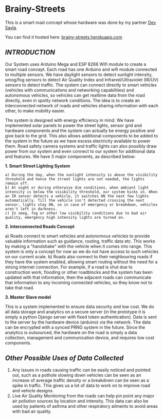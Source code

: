 # Brainy-Streets
This is a smart road concept whose hardware was done by my partner [Dev Savla](https://www.linkedin.com/in/devsavla "Dev Savla").

You can find it hosted here: [brainy-streets.herokuapp.com](https://brainy-streets.herokuapp.com)

## *INTRODUCTION*
Our System uses Arduino Mega and ESP 8266 Wifi module to create a smart road concept. Each road has one Arduino and wifi module connected to multiple sensors. We have daylight sensors to detect sunlight intensity, smog/fog sensors to detect Air Quality Index and Infrared/Ultraviolet (IR/UV) sensors to detect traffic. The system can connect directly to smart vehicles (vehicles with communications and networking capabilities) and autonomous vehicles, so vehicles can get realtime data from the road directly, even in spotty network conditions. The idea is to create an interconnected network of roads and vehicles sharing information with each other, to make mobility easier. 

The system is designed with energy efficiency in mind. We have implemented solar panels to power the street lights, sensor grid and hardware components and the system can actually be energy positive and give back to the grid. This also allows additional components to be added to the system in the future as we have excess electricity available to power them. Road safety camera systems and traffic lights can also possibly draw power from our system and even connect to our system for additional data and features. We have 3 major components, as described below:

**1. Smart Street Lighting System**

	a) During the day, when the sunlight intensity is above the visibility threshold and hence the street lights are not needed, the lights remain off. 
	b) At night or during otherwise dim conditions, when ambient light intensity is below the visibility threshold, our system kicks in. When an IR sensor detects a vehicle, it switches ON the next few lights automatically. Till the vehicle isn't detected crossing the next sensor, lights stay ON, so in case of emergency or breakdown, vehicles aren't left in darkness.
	c) In smog, fog or other low visibility conditions due to bad air quality, emergency high intensity lights are turned on.
	
**2. Interconnected Roads Concept**

  a) Roads connect to smart vehicles and autonomous vehicles to provide valuable information such as guidance, routing, traffic data etc. This works by making a "handshake" with the vehicle when it comes into range. This system is only a concept for now as we do not have access to such vehicles on our current scale.
	b) Roads also connect to their neighbouring roads if they have the system enabled, allowing smart routing without the need for a strong internet connection. For example, if a road is shut due to construction work, flooding or other roadblocks and the system has been updated with that information, then the adjacent roads can communicate that information to any incoming connected vehicles, so they know not to take that road.
	
**3. Master Slave model**

This is a system implemented to ensure data security and low cost. We do all data storage and analytics on a secure server (in the prototype it is simply a python Django server with fixed token authentication). Data is sent to the server by the hardware device (arduino) via the network. The data can be encrypted with a synced PRNG system in the future. Since the analytics is outsourced, the hardware on the road is simply a data collection, management and communication device, and requires low cost components.

## *Other Possible Uses of Data Collected*
  1) Any issues in roads causing traffic can be easily noticed and pointed out, such as a pothole slowing down vehicles can be seen as an increase of average traffic density or a breakdown can be seen as a spike in traffic. This gives us a lot of data to work on to improve road and vehicle designs.
  2) Live Air Quality Monitoring from the roads can help pin point any major air pollution sources by location and intensity. This data can also be used by patients of asthma and other respiratory ailments to avoid areas with bad air quality.
